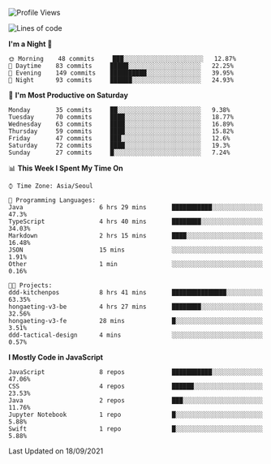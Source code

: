 <!--START_SECTION:waka-->
![Profile Views](http://img.shields.io/badge/Profile%20Views-5-blue)

![Lines of code](https://img.shields.io/badge/From%20Hello%20World%20I%27ve%20Written-92525%20lines%20of%20code-blue)

**I'm a Night 🦉** 

```text
🌞 Morning    48 commits     ███░░░░░░░░░░░░░░░░░░░░░░   12.87% 
🌆 Daytime    83 commits     █████░░░░░░░░░░░░░░░░░░░░   22.25% 
🌃 Evening    149 commits    ██████████░░░░░░░░░░░░░░░   39.95% 
🌙 Night      93 commits     ██████░░░░░░░░░░░░░░░░░░░   24.93%

```
📅 **I'm Most Productive on Saturday** 

```text
Monday       35 commits     ██░░░░░░░░░░░░░░░░░░░░░░░   9.38% 
Tuesday      70 commits     ████░░░░░░░░░░░░░░░░░░░░░   18.77% 
Wednesday    63 commits     ████░░░░░░░░░░░░░░░░░░░░░   16.89% 
Thursday     59 commits     ████░░░░░░░░░░░░░░░░░░░░░   15.82% 
Friday       47 commits     ███░░░░░░░░░░░░░░░░░░░░░░   12.6% 
Saturday     72 commits     ████░░░░░░░░░░░░░░░░░░░░░   19.3% 
Sunday       27 commits     █░░░░░░░░░░░░░░░░░░░░░░░░   7.24%

```


📊 **This Week I Spent My Time On** 

```text
⌚︎ Time Zone: Asia/Seoul

💬 Programming Languages: 
Java                     6 hrs 29 mins       ███████████░░░░░░░░░░░░░░   47.3% 
TypeScript               4 hrs 40 mins       ████████░░░░░░░░░░░░░░░░░   34.03% 
Markdown                 2 hrs 15 mins       ████░░░░░░░░░░░░░░░░░░░░░   16.48% 
JSON                     15 mins             ░░░░░░░░░░░░░░░░░░░░░░░░░   1.91% 
Other                    1 min               ░░░░░░░░░░░░░░░░░░░░░░░░░   0.16%

🐱‍💻 Projects: 
ddd-kitchenpos           8 hrs 41 mins       ███████████████░░░░░░░░░░   63.35% 
hongaeting-v3-be         4 hrs 27 mins       ████████░░░░░░░░░░░░░░░░░   32.56% 
hongaeting-v3-fe         28 mins             █░░░░░░░░░░░░░░░░░░░░░░░░   3.51% 
ddd-tactical-design      4 mins              ░░░░░░░░░░░░░░░░░░░░░░░░░   0.57%

```

**I Mostly Code in JavaScript** 

```text
JavaScript               8 repos             ███████████░░░░░░░░░░░░░░   47.06% 
CSS                      4 repos             ██████░░░░░░░░░░░░░░░░░░░   23.53% 
Java                     2 repos             ███░░░░░░░░░░░░░░░░░░░░░░   11.76% 
Jupyter Notebook         1 repo              █░░░░░░░░░░░░░░░░░░░░░░░░   5.88% 
Swift                    1 repo              █░░░░░░░░░░░░░░░░░░░░░░░░   5.88%

```



 Last Updated on 18/09/2021
<!--END_SECTION:waka-->
